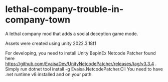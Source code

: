 # lethal-company-trouble-in-company-town
A lethal company mod that adds a social deception game mode.

Assets were created using unity 2022.3.18f1

For developing, you need to install Unity BepinEx Netcode Patcher found here https://github.com/EvaisaDev/UnityNetcodePatcher/releases/tag/v3.3.4 . Simply run
dotnet tool install -g Evaisa.NetcodePatcher.Cli
You need to have .net runtime v8 installed and on your path.